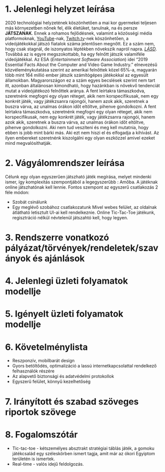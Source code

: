 # 1. Jelenlegi helyzet leírása
2020 technológiai helyzetének köszönhetően a
mai kor gyermekei teljesen más környezetben nőnek fel,
élik életüket, tanulnak, na és persze **JÁTSZANAK**. Ennek a
rohamos fejlődésnek, valamint a közösségi média platformoknak,
[YouTube](https://youtube.com)-nak,
[Twitch.tv](https://www.twitch.tv)-nek köszönhetően, a videójátékokkal
játszó fiatalok száma jelentősen megnőtt. Ez a szám nem, hogy csak stagnál,
de iszonyatos léptékben növekszik napról napra.
[*LÁSD*](https://www.npd.com/wps/portal/npd/us/news/press-releases/2019/according-to-the-npd-group--73-percent-of-u-s--consumers-play-video-games/).
Továbbá az is egyre megszokottabb, ha egy felnőtt játszik
valamiféle videójátékkal. Az ESA (*Entertainment Software Association*) idei
“2019 Essential Facts About the Computer and Video Game Industry.” elnevezésű
közvéleménykutatása szerint az amerikai felnőttek közel 65%-a, magyarán több mint 164 millió
ember játszik számítógépes játékokkal az egyesült államokban.
Magyarországon ez a szám egyes becslések szerint nem tart itt, azonban általánosan
kimondható, hogy hazánkban is növekvő tendenciát mutat a videójátékozó
felnőttek aránya. A fent leírtakra támaszkodva, szeretnénk megfogni egy olyan réteget, akik nem
korspecifikusak, nem egy konkrét játék, vagy játékzsanra rajongói, hanem azok
akik, szeretnek a buszra várva, az unalmas órákon időt eltöltve, pihenve
gondolkozni.
A fent leírtakra támaszkodva, szeretnénk megfogni egy olyan réteget, akik nem
korspecifikusak, nem egy konkrét játék, vagy játékzsanra rajongói, hanem azok
akik, szeretnek a buszra várva, az unalmas órákon időt eltöltve, pihenve
gondolkozni. Aki nem tud veszíteni és meg kell mutatnia, hogy ebben is jobb
mint bárki más. Aki ezt nem hiszi el és elfogadja a kihívást. Az ilyen
embereket szeretnénk kiszolgálni egy olyan eszközzel amivel ezeket mind
megvalósíthatják. 
# 2. Vágyálomrendszer leírása
Célunk egy olyan egyszerűen játszható játék megírása, melyet mindenki ismer,
így komplexitás szempontjából a legegyszerűbb : Amőba. A játéknak online
játszhatónak kell lennie. Fontos szempont az egyszerű csatlakozás 2 féle módon:
- Szobát csinálunk
- Egy meglévő szobához csatlakozatunk
Mivel webes felület, az oldalnak átlátható letisztult UI-ai kell rendelkeznie.
Online Tic-Tac-Toe játékunk, regisztráció nélkül névtelenül játszahtó kell,
hogy legyen.
# 3. Rendszerre vonatkozó pályázat/törvények/rendeletek/szaványok és ajánlások
# 4. Jelenlegi üzleti folyamatok modellje
# 5. Igényelt üzleti folyamatok modellje
# 6. Követelménylista
- Reszponzív, mobilbarát design
- Gyors betöltődés, optimalizáció a lassú internetkapcsolattal rendelkező felhasználók részére
- Az alapvető biztonsági és adatvédelmi protokollok
- Egyszerű felület, könnyű kezelhetőség
# 7. Irányított és szabad szöveges riportok szövege
# 8. Fogalomszótár
- Tic-tac-toe - kétszemélyes absztrakt stratégiai táblás játék, a gomoku játékcsalád egy széleskörben ismert tagja, amit már az ókori Egyiptom területén is ismertek.
- Real-time - valós idejű feldolgozás.
